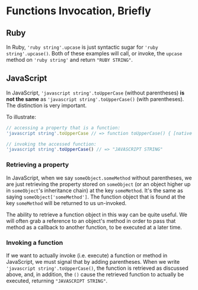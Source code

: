 # Functions Invocation, Briefly

## Ruby

In Ruby, `'ruby string'.upcase` is just syntactic sugar for `'ruby
string'.upcase()`. Both of these examples will call, or invoke, the
`upcase` method on `'ruby string'` and return `"RUBY STRING"`.

## JavaScript

In JavaScript, `'javascript string'.toUpperCase` (without parentheses)
**is not the same** as `'javascript string'.toUpperCase()` (with
parentheses). The distinction is very important.

To illustrate:

```js
// accessing a property that is a function:
'javascript string'.toUpperCase // => function toUpperCase() { [native code] }

// invoking the accessed function:
'javascript string'.toUpperCase() // => "JAVASCRIPT STRING"
```

### Retrieving a property

In JavaScript, when we say `someObject.someMethod` without parentheses,
we are just retrieving the property stored on `someObject` (or an object
higher up in `someObject`'s inheritance chain) at the key `someMethod`.
It's the same as saying `someObject['someMethod']`. The function object
that is found at the key `someMethod` will be returned to us un-invoked.

The ability to retrieve a function object in this way can be quite
useful. We will often grab a reference to an object's method in order to
pass that method as a callback to another function, to be executed at a
later time.

### Invoking a function

If we want to actually invoke (i.e. execute) a function or method in
JavaScript, we must signal that by adding parentheses. When we write
`'javascript string'.toUpperCase()`, the function is retrieved as
discussed above, and, in addition, the `()` cause the retrieved function
to actually be executed, returning `"JAVASCRIPT STRING"`.
